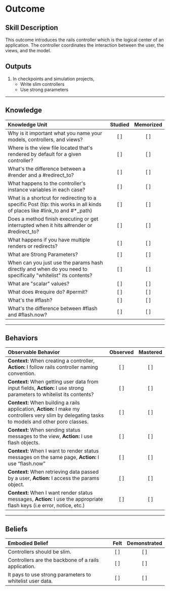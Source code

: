 # Outcome

Skill Description
----------
This outcome introduces the rails controller which is the logical center of an application. The controller coordinates the interaction between the user, the views, and the model.


Outputs
----------
1. In checkpoints and simulation projects, 
	+ Write slim controllers
	+ Use strong parameters



----------


## **Knowledge**


| Knowledge Unit   |      Studied      | Memorized |
|:-------------|:------------------:|:--------:|
| Why is it important what you name your models, controllers, and views? | [ ] | [ ]  |
| Where is the view file located that's rendered by default for a given controller? | [ ] | [ ]  |
| What's the difference between a #render and a #redirect_to? | [ ] | [ ]  |
| What happens to the controller's instance variables in each case? | [ ] | [ ]  |
| What is a shortcut for redirecting to a specific Post (tip: this works in all kinds of places like #link_to and #*_path) | [ ] | [ ]  |
| Does a method finish executing or get interrupted when it hits a#render or #redirect_to? | [ ] | [ ]  |
| What happens if you have multiple renders or redirects? | [ ] | [ ]  |
| What are Strong Parameters? | [ ] | [ ]  |
| When can you just use the params hash directly and when do you need to specifically "whitelist" its contents? | [ ] | [ ]  |
| What are "scalar" values? | [ ] | [ ]  |
| What does #require do? #permit? | [ ] | [ ]  |
| What's the #flash? | [ ] | [ ]  |
| What's the difference between #flash and #flash.now? | [ ] | [ ]  |



----------


## **Behaviors**


| Observable Behavior   |      Observed      | Mastered |
|:-------------|:------------------:|:--------:|
| **Context:** When creating a controller, **Action:** I follow rails controller naming convention. | [ ] | [ ]  |
| **Context:** When getting user data from input fields, **Action:** I use strong parameters to whitelist its contents? | [ ] | [ ]  |
| **Context:** When building a rails application, **Action:**  I make my controllers very slim by delegating tasks to models and other poro classes. | [ ] | [ ]  |
| **Context:** When sending status messages to the view, **Action:** I use flash objects. | [ ] | [ ]  |
| **Context:** When I want to render status messages on the same page, **Action:** I use “flash.now” | [ ] | [ ]  |
| **Context:** When retrieving data passed by a user,  **Action:** I access the params object. | [ ] | [ ]  |
| **Context:** When I want render status messages, **Action:** I use the appropriate flash keys (i.e error, notice, etc.) | [ ] | [ ]  |


----------


## **Beliefs**



| Embodied Belief   |      Felt      | Demonstrated |
|:-------------|:------------------:|:--------:|
| Controllers should be slim. | [ ] | [ ]  |
| Controllers are the backbone of a rails application. | [ ] | [ ]  |
| It pays to use strong parameters to whitelist user data. | [ ] | [ ]  |
